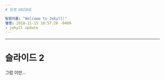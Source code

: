 ```yaml
---
# 팀명 UNIQUE

팀원이름: "Welcome to Jekyll!"
별명: 2018-11-15 18:57:28 -0400
: jekyll update
---
```


---
# 슬라이드 2
그럼 이만...
